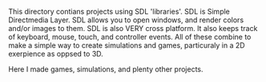 This directory contians projects using SDL 'libraries'.
SDL is Simple Directmedia Layer. SDL allows you to open windows, and render colors and/or images to them. SDL is also VERY cross platform.
It also keeps track of keyboard, mouse, touch, and controller events.
All of these combine to make a  simple way to create simulations and games, particuraly in a 2D exerpience as oppsed to 3D.

Here I made games, simulations, and plenty other projects.
